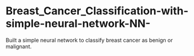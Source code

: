 # Breast_Cancer_Classification-with-simple-neural-network-NN-
Built a simple neural network to classify breast cancer as benign or malignant.
